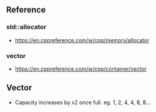 ## Reference

### std::allocator
- https://en.cppreference.com/w/cpp/memory/allocator

### vector
- https://en.cppreference.com/w/cpp/container/vector

## Vector
- Capacity increases by x2 once full. eg. 1, 2, 4, 4, 8, 8...